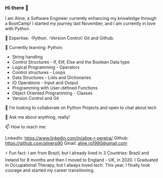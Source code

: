 ### Hi there 👋

I am Aline, a Software Engineer currently enhancing my knowledge through a BootCamp! I started my journey last November, and I am currently in love with Python.

🔭 Expertise:
-Python.
-Version Control: Git and Github.

🌱 Currently learning:
Python:
- String handling
- Control Structures - If, Elif, Else and the Boolean Data type
- Logical Programming - Operators
- Control structures - Loops
- Data Structures - Lists and Dictionaries
- IO Operations - Input and Output
- Programming with User-defined Functions
- Object Oriented Programming - Classes
- Version Control and Git

👯 I’m looking to collaborate on Python Projects and open to chat about tech

💬 Ask me about anything, really!

📫 How to reach me:

LinkedIn:  https://www.linkedin.com/in/aline-r-pereira/
Github:  https://github.com/alinerp90
Gmail:  aline.rp1990@gmail.com

⚡ Fun fact: 
I am from Brazil, but I already lived in 3 Countries: Brazil and Ireland for 8 months and then I moved to England - UK, in 2020.
I Graduated in Occupational Therapy, but I always loved tech. This year, I finally took courage and started my career transitioning.
